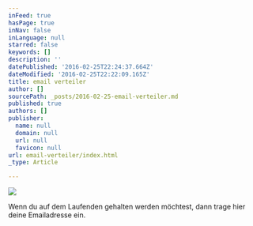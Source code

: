 ```yaml
---
inFeed: true
hasPage: true
inNav: false
inLanguage: null
starred: false
keywords: []
description: ''
datePublished: '2016-02-25T22:24:37.664Z'
dateModified: '2016-02-25T22:22:09.165Z'
title: email verteiler
author: []
sourcePath: _posts/2016-02-25-email-verteiler.md
published: true
authors: []
publisher:
  name: null
  domain: null
  url: null
  favicon: null
url: email-verteiler/index.html
_type: Article

---
```

![](https://s3-us-west-2.amazonaws.com/the-grid-img/p/8b871ec0d54bda9a078056c6765522c3f97654e8.jpg)

Wenn du auf dem Laufenden gehalten werden möchtest, dann trage hier deine Emailadresse ein.